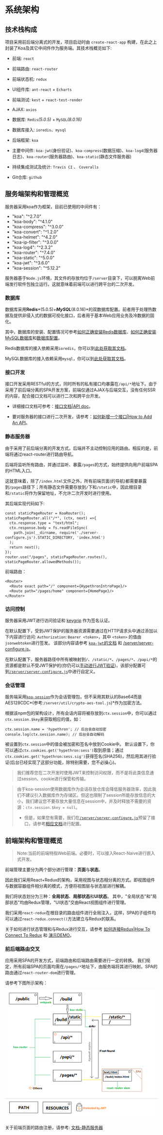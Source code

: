 # 系统架构

## 技术栈构成

项目采用前后端分离式的开发，项目启动时由 `create-react-app` 构建，在此之上封装了Koa及其它中间件作为服务端。其技术栈概览如下:

- 前端: `react`
- 前端路由: `react-router`
- 前端状态机: `redux`
- UI组件库: `ant-react` + `Echarts`
- 前端测试: `kest` + `react-test-render`
- AJAX: `axios`

- 数据库: `Redis`*(5.0.5)* + `MySQL`*(8.0.16)*
- 数据库接入: `ioredis`、`mysql`
- 后端框架: `koa`
- 主要中间件:  `koa-jwt`(身份验证)、`koa-compress`(数据压缩)、`koa-log4`(服务器日志)、`koa-router`(服务器路由)、`koa-static`(静态文件服务器)

- 持续集成测试及统计: `Travis CI` 、 `Coveralls`
- Git仓库: `github`

## 服务端架构和管理概览

服务器采用koa作为框架，目前已使用的中间件有：

- "koa": "^2.7.0"
- "koa-body": "^4.1.0"
- "koa-compress": "^3.0.0"
- "koa-convert": "^1.2.0"
- "koa-helmet": "^4.2.0"
- "koa-ip-filter": "^3.0.0"
- "koa-log4": "^2.3.2"
- "koa-router": "^7.4.0"
- "koa-static": "^5.0.0"
- "koa-jwt": "^3.6.0"
- "koa-session": "^5.12.2"

服务器基于`Node.js`环境，其文件的存放均位于`/server`目录下，可以脱离Web前端发行软件包独立运行。这就意味着前端可以进行跨平台的二次开发。


### 数据库

数据库采用**Redis***(5.0.5)*+**MySQL***(8.0.16)*的双数据库配置。前者用于处理热数据及提供非侵入式的数据可视化接口，后者用于基本Web应用业务及冷数据的固化。

其中，数据库的安装、配置情况可参考[如何正确安装Redis数据库](/documents/HowToInstallRedis.md)、[如何正确安装MySQL数据库](/documents/HowToInstallMySQL.md)和[数据库配置](https://github.com/WhiteRobe/hypethron#%E2%85%B2-%E6%9C%8D%E5%8A%A1%E5%99%A8%E9%85%8D%E7%BD%AE-configuration)。

Redis数据库的接入依赖采用`ioredis`，你可以到[此处获取其文档](https://www.npmjs.com/package/ioredis)。

MySQL数据库的接入依赖采用`mysql`，你可以到[此处获取其文档](https://www.npmjs.com/package/mysql)。

### 接口开发

接口开发采用RESTful的方式，同时所有的私有接口均暴露在`/api/*`地址下。由于采用了前后端分离的SPA开发方案，前端仅通过AJAX与后端交互，没有任何SSR的内容，配合接口文档可以进行二次和跨平台开发。

- 详细接口文档可参考：[接口文档|API doc](/documents/sysdoc/APIdoc.md)。

- 要对服务器的接口进行二次开发，请参考：[如何新增一个接口|How to Add An API](/documents/HowToAddAnAPI.md)。

### 静态服务器

由于采用了前后端分离的开发方式，后端并不主动控制应用的路由。相反的是，前端将通过react-router进行路由导航。

后端将监听所有路由，并通过监听、暴露`/pages`的方式，始终提供向用户前端SPA的HTML入口。

这就意味着，除了`/index.html`文件之外，所有前端页面(的导航)都需要暴露到`/pages`路径下；所有静态文件需要存放到`/`下和`/static`中，因此根目录和`/static`将作为保留地址，不允许二次开发时进行使用。

其后端实现代码如下:
```
const staticPageRouter = KoaRouter();
staticPageRouter.all("/*", (ctx, next) =>{
  ctx.response.type = "text/html";
  ctx.response.body = fs.readFileSync(
    path.join(__dirname, require('./server-configure.js').STATIC_DIRECTORY, 'index.html')
  );
  return next();
});
router.use("/pages", staticPageRouter.routes(), staticPageRouter.allowedMethods());
```

前端路由：
```
<Router>
  <Route exact path="/" component={HypethronIntroPage}/>
  <Route path="/pages/home" component={HomePage}/>
</Router>
```
### 访问控制

服务器采用JWT进行访问验证和 [keygrip](https://www.npmjs.com/package/keygrip) 作为签名认证。

在默认配置下，受到JWT保护的服务器资源需要通过在HTTP请求头中通过添加以下内容进行访问:
`Authorization`: `Bearer <token>`，其中 `<token>` 的值由`jsonwebtoken`进行签发。
该部分内容请参考 [`koa-jwt`的文档](https://www.npmjs.com/package/koa-jwt) 和 [/server/server-configure.js](/server/server-configure.js)。

在默认配置下，服务器路径中所有被映射到`/`、`/static/*`、`/pages/*`、`/papi/*`的资源都是默认不受JWT保护的(你仍可以[手动进行JWT验证](/server/util/tools.js))，该部分配置可到[`/server/server-configure.js`](/server/server-configure.js)中进行自定义。


### 会话管理

服务端采用[`koa-session`](https://www.npmjs.com/package/koa-session)作为会话管理包，但不采用其默认的Base64而是AES128CDC*(参考:`/server/util/crypto-aes-tool.js`)*作为加密方法。

根据该npm包的架构设计，所有会话内容将被存放到`ctx.session`中，你可以通过`ctx.session.$key`来获取相应的值，如：
```
ctx.session.name = 'hypethron'; // 后台会自动加密
console.log(ctx.session.name); // 后台会自动解码
```

被设置到`ctx.session`中的值会被加密和签名中放到Cookie中。
默认设置下，你可以通过`ctx.cookies.get('hypethron:sess')`取到原值；通过`ctx.cookies.get('hypethron:sess.sig')`获得签名(SHA256)，然后用其进行验证(后台已经实现了这部分功能，除特别需要，您不必操心)。

> 我们推荐您在二次开发时使用JWT来控制访问权限，而不是将此类信息通过session、cookie进行保管和传输。

> 由于koa-session使用数据库作为会话存放仓库会降低服务器效率，因此我们不建议引入数据库作为存储区。但这也限制了session所能存放信息的大小，我们建议您不要存放大量信息在session中，并及时释放不需要的资源：`ctx.session.$key = null`。
> - 但是，如果您有需要，我们在[`/server/server-configure.js`](/server/server-configure.js)预留了接口，请参考[相应文档](https://www.npmjs.com/package/koa-session#external-session-stores)进行配置。

## 前端架构和管理概览

> Note:当前的前端特指Web前端。必要时，可以接入React-Naive进行嵌入式开发。

前端管理主要分为两个部分进行管理：**页面**与**状态**。

因此我们采用React+Redux的架构，采用视图与状态相分离的方式。即视图组件与数据容器组件相分离的模式，方便将视图层与状态层进行解耦。

我们将状态划分为三种：**全局状态**、**局部状态**和**UI状态**。
其中，"全局状态"和"局部状态"均由Redux管理，"UI状态"交由React视图组件进行管理。

我们采用`react-redux`在根目录的路由组件进行全局注入，这样，SPA的子组件均可以通过`react-redux.connect()`方法建立与Redux的联系。

关于如何进行状态管理和与Redux进行交互，请参考 [如何连接Redux|How To Connect To Redux](/documents/HowToConnectToRedux.md) 和 [演示DEMO](/src/components/ReduxDemo/ReduxDemo.js)。

### 前后端路由交叉

应用采用SPA的开发方式，前端路由和后端路由需要进行一定的转换。
我们规定，所有前端SPA的页面均需在`/pages/*`地址下，由服务端将其进行映射。SPA的路由通过`react-router-dom`进行管理。

请参考下图所示架构：

![](/documents/pics/router-structure.png)

关于前端页面的路由注册，请参考: [文档-静态服务器](#静态服务器)